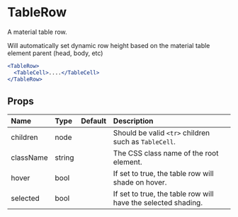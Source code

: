 TableRow
========

A material table row.

Will automatically set dynamic row height
based on the material table element parent (head, body, etc)

```jsx
<TableRow>
  <TableCell>....</TableCell>
</TableRow>
```

Props
-----


| Name | Type | Default | Description |
|:-----|:-----|:-----|:-----|
| children | node |  |  Should be valid `<tr>` children such as `TableCell`. |
| className | string |  |  The CSS class name of the root element. |
| hover | bool |  |  If set to true, the table row will shade on hover. |
| selected | bool |  |  If set to true, the table row will have the selected shading. |
